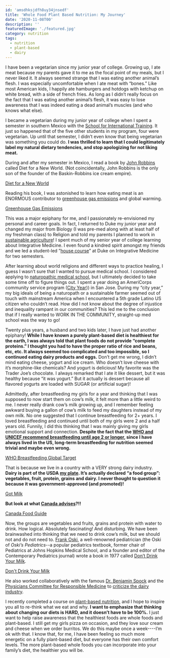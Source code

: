 ```yaml
---
id: 'amsdhksjdfh8uy34jnsedf'
title: 'Whole Food Plant Based Nutrition: My Journey'
date: '2020-11-08T00'
description: ''
featuredImage: './featured.jpg'
category: nutrition
tags:
  - nutrition
  - plant-based
  - dairy
---
```


I have been a vegetarian since my junior year of college. Growing up, I ate meat because my parents gave it to me as the focal point of my meals, but I never liked it. It always seemed strange that I was eating another animal’s flesh. I was especially uncomfortable when I ate meat with “bones.” Like most American kids, I happily ate hamburgers and hotdogs with ketchup on white bread, with a side of french fries.  As long as I didn’t really focus on the fact that I was eating another animal’s flesh, it was easy to lose awareness that I was indeed eating a dead animal’s muscles (and who knows what else).   

I became a vegetarian during my junior year of college when I spent a semester in southern Mexico with the [School for International Training](https://www.sit.edu/). It just so happened that of the five other students in my program, four were vegetarian. Up until that semester, I didn’t even know that being vegetarian was something you could do.  **I was thrilled to learn that I could legitimately label my natural dietary tendencies, and stop apologizing for not liking meat.**

During and after my semester in Mexico, I read a book by [John Robbins](https://www.johnrobbins.info/) called Diet for a New World.  (Not coincidentally, John Robbins is the only son of the founder of the Baskin-Robbins ice cream empire). 

[Diet for a New World](https://images-na.ssl-images-amazon.com/images/I/61t8EVmIcHL._SX337_BO1,204,203,200_.jpg)

Reading his book, I was astonished to learn how eating meat is an ENORMOUS contributor to [greenhouse gas emissions](https://interactive.carbonbrief.org/what-is-the-climate-impact-of-eating-meat-and-dairy/#:~:text=A%20taste%20for%20meat%20has,of%2015%2Dto%2D1.&text=Meat%20and%20dairy%20specifically%20accounts,and%20Agricultural%20Organization%20(FAO).) and global warming.

[Greenhouse Gas Emissions](https://www.universityofcalifornia.edu/sites/default/files/uc_climatechange_illustrations_greenhouse-gas-emissions.png)

This was a major epiphany for me, and I passionately re-envisioned my personal and career goals. In fact, I returned to Duke my junior year and changed my major from Biology (I was pre-med along with at least half of my freshman class) to Religion and told my parents I planned to work in [sustainable agriculture](https://www.ucsusa.org/resources/what-sustainable-agriculture)!  I spent much of my senior year of college learning about Integrative Medicine. I even found a kindred spirit amongst my friends and we led a student-led ”[house course](https://trinity.duke.edu/house-courses)” at Duke on Integrative Medicine for two semesters. 

After learning about world religions and different ways to practice healing, I guess I wasn’t sure that I wanted to pursue medical school.  I considered applying to [naturopathic medical school](https://aanmc.org/naturopathic-schools/), but I ultimately decided to take some time off to figure things out. I spent a year doing an AmeriCorps community service program ([City Year](https://www.cityyear.org/))) in San Jose.  During my “city year,” my big ideals of being a naturopath or a sustainable farmer seemed out of touch with mainstream America when I encountered a 5th grade Latino US citizen who couldn’t read. How did I not know about the degree of injustice and inequality rampant in our communities?  This led me to the conclusion that if I really wanted to WORK IN THE COMMUNITY, straight-up med school was the way to go!  

Twenty plus years, a husband and two kids later, I have just had another epiphany!  **While I have known a purely plant-based diet is healthiest for the earth, I was always told that plant foods do not provide “complete proteins.” I thought you had to have the proper ratio of rice and beans, etc, etc.  It always seemed too complicated and too impossible, so I continued eating dairy products and eggs.**  Don’t get me wrong, I didn’t mind eating cheese, yogurt and ice cream. Who doesn’t love cheese with it’s morphine-like chemicals?  And yogurt is delicious! My favorite was the Trader Joe’s chocolate.  I always remarked that I ate it like dessert, but it was healthy because “it was yogurt.” But it actually is dessert because all flavored yogurts are loaded with SUGAR (or artificial sugar)!  

Admittedly, after breastfeeding my girls for a year and thinking that I was supposed to now start them on cow’s milk, it felt more than a little weird to me.  I never really drank cow’s milk growing up, and I remember feeling awkward buying a gallon of cow’s milk to feed my daughters instead of my own milk. No one suggested that I continue breastfeeding for 2+ years. I loved breastfeeding and continued until both of my girls were 2 and a half years old. Funnily, I did this thinking that I was mainly giving my girls emotional support and connection. **Despite the fact that the [WHO and UNICEF recommend breastfeeding until age 2 or longer](https://www.who.int/news-room/fact-sheets/detail/infant-and-young-child-feeding#:~:text=WHO%20and%20UNICEF%20recommend%3A,years%20of%20age%20or%20beyond.), since I have always lived in the US, long-term breastfeeding for nutrition seemed trivial and maybe even wrong.**

[WHO Breastfeeding Global Target](https://www.who.int/nutrition/global-target-2025/infographic_breastfeeding.pdf)

That is because we live in a country with a VERY strong dairy industry. **Dairy is part of the USDA [my plate](https://www.choosemyplate.gov/). It’s actually declared “a food group”: vegetables, fruit, protein, grains and dairy. I never thought to question it because it was government-approved (and promoted)!**

[Got Milk](https://images.fastcompany.net/image/upload/w_596,c_limit,q_auto:best,f_auto/wp-cms/uploads/2018/05/i-15-gotmilk.jpg)

**But look at what [Canada advises](https://food-guide.canada.ca/en/)?!!** 

[Canada Food Guide](https://food-guide.canada.ca/static/assets/visual_en.png)

Now, the groups are vegetables and fruits, grains and protein with water to drink. How logical.  Absolutely fascinating! And disturbing.  We have been brainwashed into thinking that we need to drink cow’s milk, but we should not and do not need to.  [Frank Oski](https://en.wikipedia.org/wiki/Frank_Oski), a well-renowned pediatrician (the Oski of _Oski’s Pediatrics_--a popular pediatrics textbook, former chair of Pediatrics at Johns Hopkins Medical School, and a founder and editor of the Contemporary Pediatrics journal) wrote a book in 1977 called [Don’t Drink Your Milk](https://www.amazon.com/Dont-Drink-Your-Milk-Frank/dp/1479601659).  

[Don't Drink Your Milk](https://images-na.ssl-images-amazon.com/images/I/41FkIuzjMmL._SX322_BO1,204,203,200_.jpg)

He also worked collaboratively with the famous [Dr. Benjamin Spock](https://en.wikipedia.org/wiki/Benjamin_Spock) and the [Physicians Committee for Responsible Medicine](https://www.pcrm.org/good-nutrition/nutrition-for-kids) to [criticize the dairy industry](https://greensboro.com/dr-spock-leads-criticism-dairy-industry-denies-charge-that-milk-is-bad-for-children/article_8c6c1569-36a6-5e1a-9532-1d54131bca2c.html).  

I recently completed a course on [plant-based nutrition](https://nutritionstudies.org/courses/plant-based-nutrition/), and I hope to inspire you all to re-think what we eat and why. **I want to emphasize that thinking about changing our diets is HARD, and it doesn’t have to be 100%.** I just want to help raise awareness that the healthiest foods are whole foods and plant-based. I still get my girls pizza on occasion, and they love sour cream and cheese when we order burritos. We do this maybe once a week----I’m ok with that. I know that, for me, I have been feeling so much more energetic on a fully plant-based diet, but everyone has their own comfort levels. The more plant-based whole foods you can incorporate into your family’s diet, the healthier you will be. 
